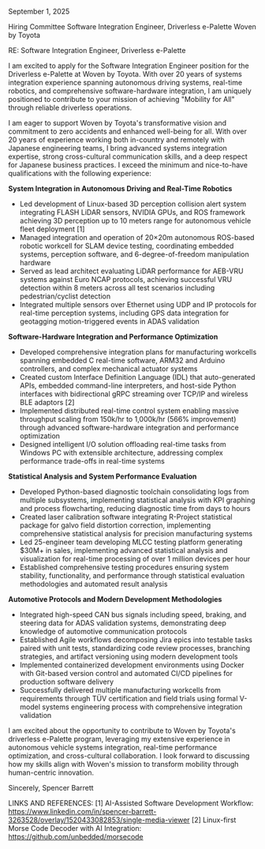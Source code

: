 September 1, 2025

Hiring Committee
Software Integration Engineer, Driverless e-Palette
Woven by Toyota

RE: Software Integration Engineer, Driverless e-Palette

I am excited to apply for the Software Integration Engineer position for the Driverless e-Palette at Woven by Toyota. With over 20 years of systems integration experience spanning autonomous driving systems, real-time robotics, and comprehensive software-hardware integration, I am uniquely positioned to contribute to your mission of achieving "Mobility for All" through reliable driverless operations.

I am eager to support Woven by Toyota's transformative vision and commitment to zero accidents and enhanced well-being for all. With over 20 years of experience working both in-country and remotely with Japanese engineering teams, I bring advanced systems integration expertise, strong cross-cultural communication skills, and a deep respect for Japanese business practices. I exceed the minimum and nice-to-have qualifications with the following experience:

**System Integration in Autonomous Driving and Real-Time Robotics**
- Led development of Linux-based 3D perception collision alert system integrating FLASH LiDAR sensors, NVIDIA GPUs, and ROS framework achieving 3D perception up to 10 meters range for autonomous vehicle fleet deployment [1]
- Managed integration and operation of 20×20m autonomous ROS-based robotic workcell for SLAM device testing, coordinating embedded systems, perception software, and 6-degree-of-freedom manipulation hardware
- Served as lead architect evaluating LiDAR performance for AEB-VRU systems against Euro NCAP protocols, achieving successful VRU detection within 8 meters across all test scenarios including pedestrian/cyclist detection
- Integrated multiple sensors over Ethernet using UDP and IP protocols for real-time perception systems, including GPS data integration for geotagging motion-triggered events in ADAS validation

**Software-Hardware Integration and Performance Optimization**
- Developed comprehensive integration plans for manufacturing workcells spanning embedded C real-time software, ARM32 and Arduino controllers, and complex mechanical actuator systems
- Created custom Interface Definition Language (IDL) that auto-generated APIs, embedded command-line interpreters, and host-side Python interfaces with bidirectional gRPC streaming over TCP/IP and wireless BLE adaptors [2]
- Implemented distributed real-time control system enabling massive throughput scaling from 150k/hr to 1,000k/hr (566% improvement) through advanced software-hardware integration and performance optimization
- Designed intelligent I/O solution offloading real-time tasks from Windows PC with extensible architecture, addressing complex performance trade-offs in real-time systems

**Statistical Analysis and System Performance Evaluation**
- Developed Python-based diagnostic toolchain consolidating logs from multiple subsystems, implementing statistical analysis with KPI graphing and process flowcharting, reducing diagnostic time from days to hours
- Created laser calibration software integrating R-Project statistical package for galvo field distortion correction, implementing comprehensive statistical analysis for precision manufacturing systems
- Led 25-engineer team developing MLCC testing platform generating $30M+ in sales, implementing advanced statistical analysis and visualization for real-time processing of over 1 million devices per hour
- Established comprehensive testing procedures ensuring system stability, functionality, and performance through statistical evaluation methodologies and automated result analysis

**Automotive Protocols and Modern Development Methodologies**
- Integrated high-speed CAN bus signals including speed, braking, and steering data for ADAS validation systems, demonstrating deep knowledge of automotive communication protocols
- Established Agile workflows decomposing Jira epics into testable tasks paired with unit tests, standardizing code review processes, branching strategies, and artifact versioning using modern development tools
- Implemented containerized development environments using Docker with Git-based version control and automated CI/CD pipelines for production software delivery
- Successfully delivered multiple manufacturing workcells from requirements through TÜV certification and field trials using formal V-model systems engineering process with comprehensive integration validation

I am excited about the opportunity to contribute to Woven by Toyota's driverless e-Palette program, leveraging my extensive experience in autonomous vehicle systems integration, real-time performance optimization, and cross-cultural collaboration. I look forward to discussing how my skills align with Woven's mission to transform mobility through human-centric innovation.

Sincerely,
Spencer Barrett

LINKS AND REFERENCES:
[1] AI-Assisted Software Development Workflow: https://www.linkedin.com/in/spencer-barrett-3263528/overlay/1520433082853/single-media-viewer
[2] Linux-first Morse Code Decoder with AI Integration: https://github.com/unbedded/morsecode

